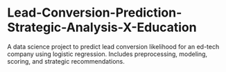 # Lead-Conversion-Prediction-Strategic-Analysis-X-Education
A data science project to predict lead conversion likelihood for an ed-tech company using logistic regression. Includes preprocessing, modeling, scoring, and strategic recommendations.
